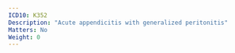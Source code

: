 ```yaml
---
ICD10: K352
Description: "Acute appendicitis with generalized peritonitis"
Matters: No
Weight: 0
---
```

